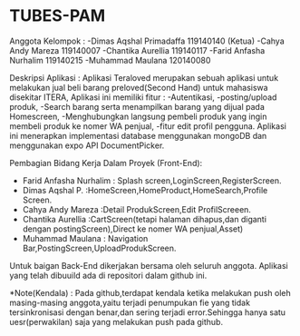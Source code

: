 # TUBES-PAM
Anggota Kelompok :
-Dimas Aqshal Primadaffa 119140140 (Ketua)
-Cahya Andy Mareza       119140007
-Chantika Aurellia       119140117
-Farid Anfasha Nurhalim  119140215
-Muhammad Maulana        120140080

Deskripsi Aplikasi :
Aplikasi Teraloved merupakan sebuah aplikasi untuk melakukan jual beli barang preloved(Second Hand) untuk mahasiswa disekitar ITERA,
Aplikasi ini memiliki fitur : 
-Autentikasi,
-posting/upload produk,
-Search barang serta menampilkan barang yang dijual pada Homescreen,
-Menghubungkan langsung pembeli produk yang ingin membeli produk ke nomer WA penjual,
-fitur edit profil pengguna.
Aplikasi ini menerapkan implementasi database menggunakan mongoDB dan menggunakan expo API DocumentPicker.

Pembagian Bidang Kerja Dalam Proyek (Front-End):
- Farid Anfasha Nurhalim : Splash screen,LoginScreen,RegisterScreen.
- Dimas Aqshal P. :HomeScreen,HomeProduct,HomeSearch,Profile Screen.
- Cahya Andy Mareza :Detail ProdukScreen,Edit ProfilScreeen.
- Chantika Aurellia :CartScreen(tetapi halaman dihapus,dan diganti dengan postingScreen),Direct ke nomer WA penjual,Asset)
- Muhammad Maulana : Navigation Bar,PostingScreen,UploadProdukScreen.

 Untuk baigan Back-End dikerjakan bersama oleh seluruh anggota.
 Aplikasi yang telah dibuuild ada di repositori dalam github ini.
 
 *Note(Kendala) : Pada github,terdapat kendala ketika melakukan push oleh masing-masing anggota,yaitu terjadi penumpukan fie yang tidak tersinkronisasi dengan benar,dan sering terjadi error.Sehingga hanya satu uesr(perwakilan) saja yang melakukan push pada github.
